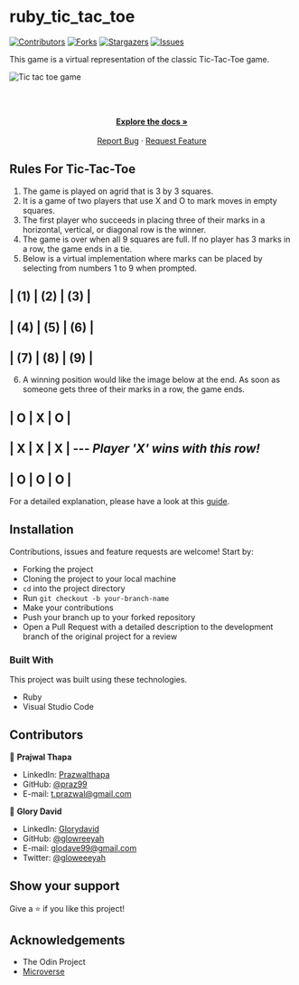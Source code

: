 # ruby_tic_tac_toe

[![Contributors][contributors-shield]][contributors-url]
[![Forks][forks-shield]][forks-url]
[![Stargazers][stars-shield]][stars-url]
[![Issues][issues-shield]][issues-url]

This game is a virtual representation of the classic Tic-Tac-Toe game.

![Tic tac toe game](https://lemmoscripts.com/wp/wp-content/uploads/2018/09/tic-tac-toe-capture-2.gif)

<!--
*** Thanks for checking out this README Template. If you have a suggestion that would
*** make this better, please fork the repo and create a pull request or simply open
*** an issue with the tag "enhancement".
*** Thanks again! Now go create something AMAZING! :D
-->

<!-- PROJECT SHIELDS -->
<!--
*** I'm using markdown "reference style" links for readability.
*** Reference links are enclosed in brackets [ ] instead of parentheses ( ).
*** See the bottom of this document for the declaration of the reference variables
*** for contributors-url, forks-url, etc. This is an optional, concise syntax you may use.
*** https://www.markdownguide.org/basic-syntax/#reference-style-links
-->

<!-- PROJECT LOGO -->
<br />
<p align="center">
  <a href="https://github.com/praz99/ruby_tic_tac_toe">
  </a>

  <br />
  <a href="https://github.com/praz99/ruby_tic_tac_toe"><strong>Explore the docs »</strong></a>
  <br />
  <br />
  <a href="https://github.com/praz99/ruby_tic_tac_toe/issues">Report Bug</a>
  ·
  <a href="https://github.com/praz99/ruby_tic_tac_toe/issues">Request Feature</a>
</p>

<!-- TABLE OF CONTENTS -->

<!-- ABOUT THE PROJECT -->
## Rules For Tic-Tac-Toe

1. The game is played on agrid that is 3 by 3 squares.
2. It is a game of two players that use X and O to mark moves in empty squares.
3. The first player who succeeds in placing three of their marks in a horizontal, vertical, or diagonal row is the winner.
4. The game is over when all 9 squares are full. If no player has 3 marks in a row, the game ends in a tie.
5. Below is a virtual implementation where marks can be placed by selecting from numbers 1 to 9 when prompted.

| (1) | (2) | (3) |
-------------------
| (4) | (5) | (6) |
-------------------
| (7) | (8) | (9) |
-------------------

6. A winning position would like the image below at the end. As soon as someone gets three of their marks in a row, the game ends.


|  O  |  X  |  O  | 
-------------------
|  X  |  X  |  X  |  --- *Player 'X' wins with this row!*
-------------------
|  O  |  O  |  O  |
-------------------

For a detailed explanation, please have a look at this [guide](https://www.wikihow.com/Play-Tic-Tac-Toe).

<!-- ABOUT THE PROJECT -->
## Installation
Contributions, issues and feature requests are welcome! Start by:
* Forking the project
* Cloning the project to your local machine
* `cd` into the project directory
* Run `git checkout -b your-branch-name`
* Make your contributions
* Push your branch up to your forked repository
* Open a Pull Request with a detailed description to the development branch of the original project for a review

### Built With
This project was built using these technologies.
* Ruby
* Visual Studio Code

<!-- CONTACT -->
## Contributors

👤 **Prajwal Thapa** 
    
- LinkedIn: [Prazwalthapa](www.linkedin.com/in/prazwal-thapa/) 
- GitHub: [@praz99](https://github.com/praz99)
- E-mail: t.prazwal@gmail.com

👤 **Glory David** 
    
- LinkedIn: [Glorydavid](https://www.linkedin/in/glory-david/) 
- GitHub: [@glowreeyah](https://github.com/glowreeyah)
- E-mail: glodave99@gmail.com
- Twitter: [@gloweeeyah](https://twitter.com/gloweeeyah)


## Show your support

Give a ⭐️ if you like this project!

<!-- ACKNOWLEDGEMENTS -->
## Acknowledgements
* The Odin Project
* [Microverse](https://www.microverse.org/)

<!-- MARKDOWN LINKS & IMAGES -->
<!-- https://www.markdownguide.org/basic-syntax/#reference-style-links -->
[contributors-shield]: https://img.shields.io/github/contributors/praz99/ruby_tic_tac_toe.svg?style=flat-square
[contributors-url]: https://github.com/praz99/ruby_tic_tac_toe/graphs/contributors
[forks-shield]: https://img.shields.io/github/forks/praz99/ruby_tic_tac_toe.svg?style=flat-square
[forks-url]: https://github.com/praz99/ruby_tic_tac_toe/network/members
[stars-shield]: https://img.shields.io/github/stars/praz99/ruby_tic_tac_toe.svg?style=flat-square
[stars-url]: https://github.com/praz99/ruby_tic_tac_toe/stargazers
[issues-shield]: https://img.shields.io/github/issues/praz99/ruby_tic_tac_toe.svg?style=flat-square
[issues-url]: https://github.com/praz99/ruby_tic_tac_toe/issues
